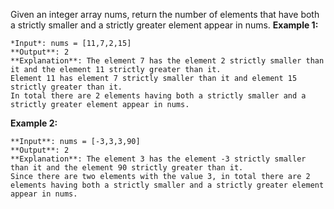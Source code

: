 Given an integer array nums, return the number of elements that have both a strictly smaller and a strictly greater element appear in nums.
**Example 1:**
```
*Input*: nums = [11,7,2,15]
**Output**: 2
**Explanation**: The element 7 has the element 2 strictly smaller than it and the element 11 strictly greater than it.
Element 11 has element 7 strictly smaller than it and element 15 strictly greater than it.
In total there are 2 elements having both a strictly smaller and a strictly greater element appear in nums.
```
**Example 2:**
```
**Input**: nums = [-3,3,3,90]
**Output**: 2
**Explanation**: The element 3 has the element -3 strictly smaller than it and the element 90 strictly greater than it.
Since there are two elements with the value 3, in total there are 2 elements having both a strictly smaller and a strictly greater element appear in nums.
```
